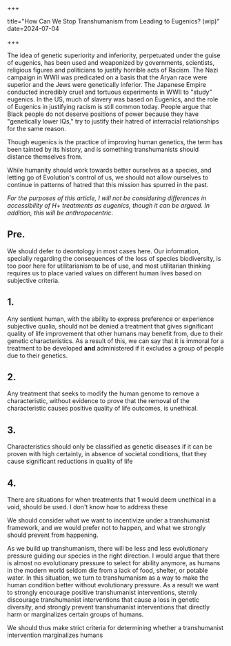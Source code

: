 +++

title="How Can We Stop Transhumanism from Leading to Eugenics? (wip)"
date=2024-07-04


+++

The idea of genetic superiority and inferiority, perpetuated under the guise of eugenics, has been used and weaponized by governments, scientists, religious figures and politicians to justify horrible acts of Racism. The Nazi campaign in WWII was predicated on a basis that the Aryan race were superior and the Jews were genetically inferior. The Japanese Empire conducted incredibly cruel and tortuous experiments in WWII to "study" eugenics. In the US, much of slavery was based on Eugenics, and the role of Eugenics in justifying racism is still common today. People argue that Black people do not deserve positions of power because they have "genetically lower IQs," try to justify their hatred of interracial relationships for the same reason.

Though eugenics is the practice of improving human genetics, the term has been tainted by its history, and is something transhumanists should distance themselves from.

While humanity should work towards better ourselves as a species, and letting go of Evolution's control of us, we should not allow ourselves to continue in patterns of hatred that this mission has spurred in the past. 

*For the purposes of this article, I will not be considering differences in accessibility of H+ treatments as eugenics, though it can be argued. In addition, this will be anthropocentric*.



## Pre. 

We should defer to deontology in most cases here. Our information, specially regarding the consequences of the loss of species biodiversity, is too poor here for utilitarianism to be of use, and most utilitarian thinking requires us to place varied values on different human lives based on subjective criteria. 

## 1.

Any sentient human, with the ability to express preference or experience subjective qualia, should not be denied a treatment that gives significant quality of life improvement that other humans may benefit from, due to their genetic characteristics. As a result of this, we can say that it is immoral for a treatment to be developed **and** administered if it excludes a group of people due to their genetics.

## 2.

Any treatment that seeks to modify the human genome to remove a characteristic, without evidence to prove that the removal of the characteristic causes positive quality of life outcomes, is unethical.

## 3.

Characteristics should only be classified as genetic diseases if it can be proven with high certainty, in absence of societal conditions, that they cause significant reductions in quality of life

## 4.

There are situations for when treatments that **1** would deem unethical in a void, should be used. I don't know how to address these



We should consider what we want to incentivize under a transhumanist framework, and we would prefer not to happen, and what we strongly should prevent from happening. 

As we build up transhumanism, there will be less and less evolutionary pressure guiding our species in the right direction. I would argue that there is almost no evolutionary pressure to select for ability anymore, as humans in the modern world seldom die from a lack of food, shelter, or potable water. In this situation, we turn to transhumanism as a way to make the human condition better without evolutionary pressure. As a result we want to strongly encourage positive transhumanist interventions, sternly discourage transhumanist interventions that cause a loss in genetic diversity, and strongly prevent transhumanist interventions that directly harm or marginalizes certain groups of humans. 

We should thus make strict criteria for determining whether a transhumanist intervention marginalizes humans

